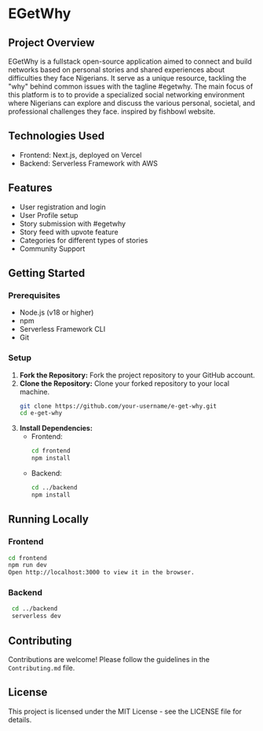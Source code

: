 # EGetWhy

## Project Overview
EGetWhy is a fullstack open-source application aimed to connect and build networks based on personal stories and shared experiences about difficulties they face Nigerians. It serve as a unique resource, tackling the "why" behind common issues with the tagline #egetwhy. The main focus of this platform is to to provide a specialized social networking environment where Nigerians can explore and discuss the various personal, societal, and professional challenges they face. inspired by fishbowl website.

## Technologies Used
- Frontend: Next.js, deployed on Vercel
- Backend: Serverless Framework with AWS

## Features
- User registration and login
- User Profile setup
- Story submission with #egetwhy
- Story feed with upvote feature
- Categories for different types of stories
- Community Support

## Getting Started
### Prerequisites
- Node.js (v18 or higher)
- npm
- Serverless Framework CLI
- Git

### Setup
1. **Fork the Repository:** Fork the project repository to your GitHub account.
2. **Clone the Repository:** Clone your forked repository to your local machine.
    ```bash
    git clone https://github.com/your-username/e-get-why.git
    cd e-get-why
    ```
3. **Install Dependencies:**
    - Frontend:
      ```bash
      cd frontend
      npm install
      ```
    - Backend:
      ```bash
      cd ../backend
      npm install
      ```

## Running Locally
### Frontend
```bash
cd frontend
npm run dev
Open http://localhost:3000 to view it in the browser.
```

### Backend
```bash
 cd ../backend
 serverless dev
```

## Contributing
Contributions are welcome! Please follow the guidelines in the `Contributing.md` file.

## License
This project is licensed under the MIT License - see the LICENSE file for details.

